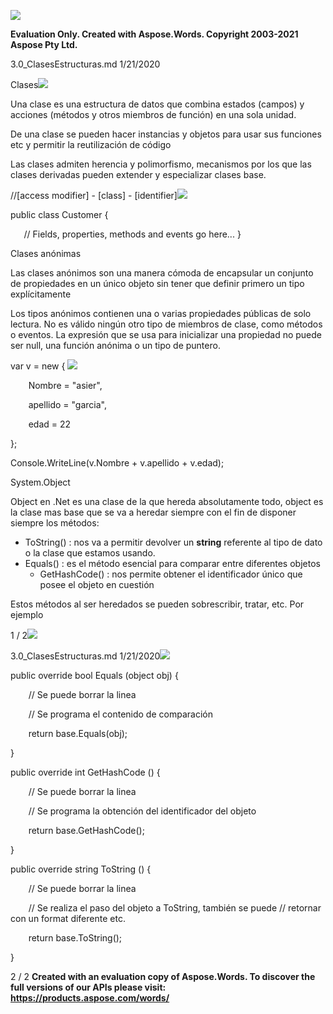 ﻿![](1\_ClasesAndObjects.001.png)

**Evaluation Only. Created with Aspose.Words. Copyright 2003-2021 Aspose Pty Ltd.**

3.0\_ClasesEstructuras.md 1/21/2020

Clases![](1\_ClasesAndObjects.002.png)

Una clase es una estructura de datos que combina estados (campos) y acciones (métodos y otros miembros de función) en una sola unidad.

De una clase se pueden hacer instancias y objetos para usar sus funciones etc y permitir la reutilización de código

Las clases admiten herencia y polimorfismo, mecanismos por los que las clases derivadas pueden extender y especializar clases base.

//[access modifier] - [class] - [identifier]![](1\_ClasesAndObjects.003.png)

public class Customer { 

`   `// Fields, properties, methods and events go here... } 

Clases anónimas

Las clases anónimos son una manera cómoda de encapsular un conjunto de propiedades en un único objeto sin tener que definir primero un tipo explícitamente

Los tipos anónimos contienen una o varias propiedades públicas de solo lectura. No es válido ningún otro tipo de miembros de clase, como métodos o eventos. La expresión que se usa para inicializar una propiedad no puede ser null, una función anónima o un tipo de puntero.

var v = new { ![](1\_ClasesAndObjects.004.png)

`    `Nombre = "asier", 

`    `apellido = "garcia", 

`    `edad = 22 

}; 

Console.WriteLine(v.Nombre + v.apellido + v.edad); 

System.Object

Object en .Net es una clase de la que hereda absolutamente todo, object es la clase mas base que se va a heredar siempre con el fin de disponer siempre los métodos:

- ToString() : nos va a permitir devolver un **string** referente al tipo de dato o la clase que estamos usando.
- Equals() : es el método esencial para comparar entre diferentes objetos
  - GetHashCode() : nos permite obtener el identificador único que posee el objeto en cuestión

Estos métodos al ser heredados se pueden sobrescribir, tratar, etc. Por ejemplo

1 / 2![](1\_ClasesAndObjects.005.png)

3.0\_ClasesEstructuras.md 1/21/2020![](1\_ClasesAndObjects.006.png)

public override bool Equals (object obj) { 

`    `// Se puede borrar la linea 

`    `// Se programa el contenido de comparación 

`    `return base.Equals(obj); 

} 

public override int GetHashCode () { 

`    `// Se puede borrar la linea 

`    `// Se programa la obtención del identificador del objeto 

`    `return base.GetHashCode(); 

} 

public override string ToString () { 

`    `// Se puede borrar la linea 

`    `// Se realiza el paso del objeto a ToString, también se puede     // retornar con un format diferente etc. 

`    `return base.ToString(); 

} 

2 / 2
**Created with an evaluation copy of Aspose.Words. To discover the full versions of our APIs please visit: https://products.aspose.com/words/**
